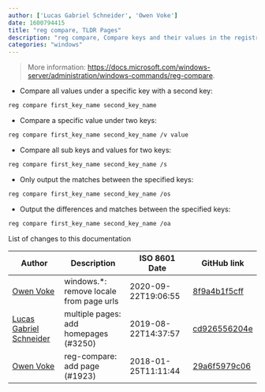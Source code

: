 ```yaml
---
author: ['Lucas Gabriel Schneider', 'Owen Voke']
date: 1600794415
title: "reg compare, TLDR Pages"
description: "reg compare, Compare keys and their values in the registry."
categories: "windows"
---
```

> More information: <https://docs.microsoft.com/windows-server/administration/windows-commands/reg-compare>.

- Compare all values under a specific key with a second key:

```bash
reg compare first_key_name second_key_name
```

- Compare a specific value under two keys:

```bash
reg compare first_key_name second_key_name /v value
```

- Compare all sub keys and values for two keys:

```bash
reg compare first_key_name second_key_name /s
```

- Only output the matches between the specified keys:

```bash
reg compare first_key_name second_key_name /os
```

- Output the differences and matches between the specified keys:

```bash
reg compare first_key_name second_key_name /oa
```
List of changes to this documentation


Author | Description | ISO 8601 Date | GitHub link
------|-----|-----|-----
[Owen Voke](mailto:development@voke.dev) | windows.*: remove locale from page urls | 2020-09-22T19:06:55 | [8f9a4b1f5cff](https://github.com/tldr-pages/tldr/commit/8f9a4b1f5cff138652665e9756a1a13466029fed)
[Lucas Gabriel Schneider](mailto:lucas.schneider@sap.com) | multiple pages: add homepages (#3250) | 2019-08-22T14:37:57 | [cd926556204e](https://github.com/tldr-pages/tldr/commit/cd926556204e9b8d34858b141886c675e8e0b83a)
[Owen Voke](mailto:owzie123@gmail.com) | reg-compare: add page (#1923) | 2018-01-25T11:11:44 | [29a6f5979c06](https://github.com/tldr-pages/tldr/commit/29a6f5979c06ca68902cb7544279ad43aabb5e71)

